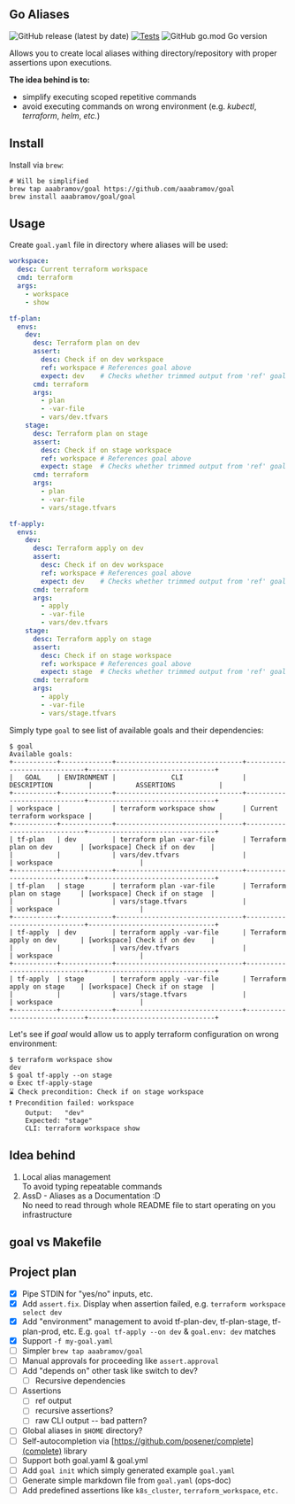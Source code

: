 ## Go Aliases

![GitHub release (latest by date)](https://img.shields.io/github/v/release/aaabramov/goal) [![Tests](https://github.com/aaabramov/goal/actions/workflows/test.yml/badge.svg?branch=master)](https://github.com/aaabramov/goal/actions/workflows/test.yml) ![GitHub go.mod Go version](https://img.shields.io/github/go-mod/go-version/aaabramov/goal)

Allows you to create local aliases withing directory/repository with proper assertions upon executions.

**The idea behind is to:**

- simplify executing scoped repetitive commands 
- avoid executing commands on wrong environment (e.g. _kubectl_, _terraform_, _helm_, _etc._)

## Install

Install via `brew`:

```shell
# Will be simplified
brew tap aaabramov/goal https://github.com/aaabramov/goal
brew install aaabramov/goal/goal
```

## Usage

Create `goal.yaml` file in directory where aliases will be used:

```yaml
workspace:
  desc: Current terraform workspace
  cmd: terraform
  args:
    - workspace
    - show

tf-plan:
  envs:
    dev:
      desc: Terraform plan on dev
      assert:
        desc: Check if on dev workspace
        ref: workspace # References goal above
        expect: dev    # Checks whether trimmed output from 'ref' goal is equal to "dev"
      cmd: terraform
      args:
        - plan
        - -var-file
        - vars/dev.tfvars
    stage:
      desc: Terraform plan on stage
      assert:
        desc: Check if on stage workspace
        ref: workspace # References goal above
        expect: stage  # Checks whether trimmed output from 'ref' goal is equal to "stage"
      cmd: terraform
      args:
        - plan
        - -var-file
        - vars/stage.tfvars

tf-apply:
  envs:
    dev:
      desc: Terraform apply on dev
      assert:
        desc: Check if on dev workspace
        ref: workspace # References goal above
        expect: dev    # Checks whether trimmed output from 'ref' goal is equal to "dev"
      cmd: terraform
      args:
        - apply
        - -var-file
        - vars/dev.tfvars
    stage:
      desc: Terraform apply on stage
      assert:
        desc: Check if on stage workspace
        ref: workspace # References goal above
        expect: stage  # Checks whether trimmed output from 'ref' goal is equal to "stage"
      cmd: terraform
      args:
        - apply
        - -var-file
        - vars/stage.tfvars
```

Simply type `goal` to see list of available goals and their dependencies:

```shell
$ goal
Available goals:
+-----------+-------------+--------------------------------+-----------------------------+--------------------------------+
|   GOAL    | ENVIRONMENT |              CLI               |         DESCRIPTION         |           ASSERTIONS           |
+-----------+-------------+--------------------------------+-----------------------------+--------------------------------+
| workspace |             | terraform workspace show       | Current terraform workspace |                                |
+-----------+-------------+--------------------------------+-----------------------------+--------------------------------+
| tf-plan   | dev         | terraform plan -var-file       | Terraform plan on dev       | [workspace] Check if on dev    |
|           |             | vars/dev.tfvars                |                             | workspace                      |
+-----------+-------------+--------------------------------+-----------------------------+--------------------------------+
| tf-plan   | stage       | terraform plan -var-file       | Terraform plan on stage     | [workspace] Check if on stage  |
|           |             | vars/stage.tfvars              |                             | workspace                      |
+-----------+-------------+--------------------------------+-----------------------------+--------------------------------+
| tf-apply  | dev         | terraform apply -var-file      | Terraform apply on dev      | [workspace] Check if on dev    |
|           |             | vars/dev.tfvars                |                             | workspace                      |
+-----------+-------------+--------------------------------+-----------------------------+--------------------------------+
| tf-apply  | stage       | terraform apply -var-file      | Terraform apply on stage    | [workspace] Check if on stage  |
|           |             | vars/stage.tfvars              |                             | workspace                      |
+-----------+-------------+--------------------------------+-----------------------------+--------------------------------+
```

Let's see if _goal_ would allow us to apply terraform configuration on wrong environment:

```shell
$ terraform workspace show
dev
$ goal tf-apply --on stage
⚙️ Exec tf-apply-stage
⌛ Check precondition: Check if on stage workspace
❗ Precondition failed: workspace
	Output:   "dev"
	Expected: "stage"
	CLI: terraform workspace show
```

## Idea behind

1. Local alias management  
   To avoid typing repeatable commands
2. AssD - Aliases as a Documentation :D  
   No need to read through whole README file to start operating on you infrastructure

## goal vs Makefile

## Project plan

- [X] Pipe STDIN for "yes/no" inputs, etc.
- [X] Add `assert.fix`. Display when assertion failed, e.g. `terraform workspace select dev`
- [X] Add "environment" management to avoid tf-plan-dev, tf-plan-stage, tf-plan-prod, etc. E.g. `goal tf-apply --on dev` & `goal.env: dev` matches
- [X] Support `-f my-goal.yaml`
- [ ] Simpler `brew tap aaabramov/goal`
- [ ] Manual approvals for proceeding like `assert.approval`
- [ ] Add "depends on" other task like switch to dev?
  - [ ] Recursive dependencies
- [ ] Assertions
    - [ ] ref output
    - [ ] recursive assertions?
    - [ ] raw CLI output -- bad pattern?
- [ ] Global aliases in `$HOME` directory?
- [ ] Self-autocompletion via [https://github.com/posener/complete](complete) library
- [ ] Support both goal.yaml & goal.yml
- [ ] Add `goal init` which simply generated example `goal.yaml`
- [ ] Generate simple markdown file from `goal.yaml` (ops-doc)
- [ ] Add predefined assertions like `k8s_cluster`, `terraform_workspace`, `etc.`

